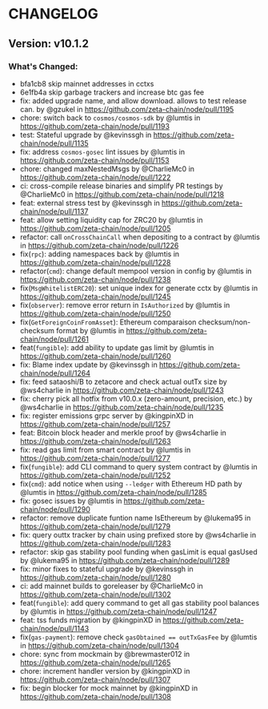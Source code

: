 # CHANGELOG

## Version: v10.1.2

### What's Changed:
* bfa1cb8 skip mainnet addresses in cctxs
* 6e1fb4a skip garbage trackers and increase btc gas fee
* fix: added upgrade name, and allow download. allows to test release can. by @gzukel in https://github.com/zeta-chain/node/pull/1195
* chore: switch back to `cosmos/cosmos-sdk` by @lumtis in https://github.com/zeta-chain/node/pull/1193
* test: Stateful upgrade by @kevinssgh in https://github.com/zeta-chain/node/pull/1135
* fix: address `cosmos-gosec` lint issues by @lumtis in https://github.com/zeta-chain/node/pull/1153
* chore: changed maxNestedMsgs by @CharlieMc0 in https://github.com/zeta-chain/node/pull/1222
* ci: cross-compile release binaries and simplify PR testings by @CharlieMc0 in https://github.com/zeta-chain/node/pull/1218
* feat: external stress test by @kevinssgh in https://github.com/zeta-chain/node/pull/1137
* feat: allow setting liquidity cap for ZRC20 by @lumtis in https://github.com/zeta-chain/node/pull/1205
* refactor: call `onCrossChainCall` when depositing to a contract by @lumtis in https://github.com/zeta-chain/node/pull/1226
* fix(`rpc`): adding namespaces back by @lumtis in https://github.com/zeta-chain/node/pull/1228
* refactor(`cmd`): change default mempool version in config by @lumtis in https://github.com/zeta-chain/node/pull/1238
* fix(`MsgWhitelistERC20`): set unique index for generate cctx by @lumtis in https://github.com/zeta-chain/node/pull/1245
* fix(`observer`): remove error return in `IsAuthorized` by @lumtis in https://github.com/zeta-chain/node/pull/1250
* fix(`GetForeignCoinFromAsset`): Ethereum comparaison checksum/non-checksum format by @lumtis in https://github.com/zeta-chain/node/pull/1261
* feat(`fungible`): add ability to update gas limit by @lumtis in https://github.com/zeta-chain/node/pull/1260
* fix: Blame index update by @kevinssgh in https://github.com/zeta-chain/node/pull/1264
* fix: feed sataoshi/B to zetacore and check actual outTx size by @ws4charlie in https://github.com/zeta-chain/node/pull/1243
* fix: cherry pick all hotfix from v10.0.x (zero-amount, precision, etc.) by @ws4charlie in https://github.com/zeta-chain/node/pull/1235
* fix: register emissions grpc server by @kingpinXD in https://github.com/zeta-chain/node/pull/1257
* feat: Bitcoin block header and merkle proof by @ws4charlie in https://github.com/zeta-chain/node/pull/1263
* fix: read gas limit from smart contract by @lumtis in https://github.com/zeta-chain/node/pull/1277
* fix(`fungible`): add CLI command to query system contract by @lumtis in https://github.com/zeta-chain/node/pull/1252
* fix(`cmd`): add notice when using `--ledger` with Ethereum HD path by @lumtis in https://github.com/zeta-chain/node/pull/1285
* fix: gosec issues by @lumtis in https://github.com/zeta-chain/node/pull/1290
* refactor: remove duplicate funtion name IsEthereum by @lukema95 in https://github.com/zeta-chain/node/pull/1279
* fix: query outtx tracker by chain using prefixed store by @ws4charlie in https://github.com/zeta-chain/node/pull/1283
* refactor: skip gas stability pool funding when gasLimit is equal gasUsed by @lukema95 in https://github.com/zeta-chain/node/pull/1289
* fix: minor fixes to stateful upgrade by @kevinssgh in https://github.com/zeta-chain/node/pull/1280
* ci: add mainnet builds to goreleaser by @CharlieMc0 in https://github.com/zeta-chain/node/pull/1302
* feat(`fungible`): add query command to get all gas stability pool balances by @lumtis in https://github.com/zeta-chain/node/pull/1247
* feat: tss funds migration by @kingpinXD in https://github.com/zeta-chain/node/pull/1143
* fix(`gas-payment`): remove check `gasObtained == outTxGasFee` by @lumtis in https://github.com/zeta-chain/node/pull/1304
* chore: sync from mockmain  by @brewmaster012 in https://github.com/zeta-chain/node/pull/1265
* chore: increment handler version by @kingpinXD in https://github.com/zeta-chain/node/pull/1307
* fix: begin blocker for mock mainnet by @kingpinXD in https://github.com/zeta-chain/node/pull/1308



